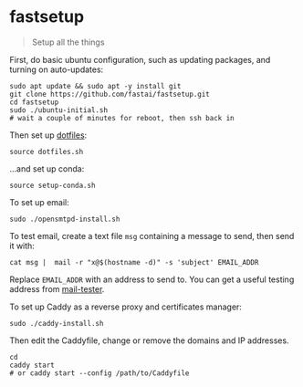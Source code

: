 # fastsetup
> Setup all the things

First, do basic ubuntu configuration, such as updating packages, and turning on auto-updates:

```
sudo apt update && sudo apt -y install git
git clone https://github.com/fastai/fastsetup.git
cd fastsetup
sudo ./ubuntu-initial.sh
# wait a couple of minutes for reboot, then ssh back in
```

Then set up [dotfiles](https://github.com/fastai/dotfiles):

    source dotfiles.sh

...and set up conda:

    source setup-conda.sh

To set up email:

    sudo ./opensmtpd-install.sh

To test email, create a text file `msg` containing a message to send, then send it with:

    cat msg |  mail -r "x@$(hostname -d)" -s 'subject' EMAIL_ADDR

Replace `EMAIL_ADDR` with an address to send to. You can get a useful testing address from [mail-tester](https://www.mail-tester.com/).

To set up Caddy as a reverse proxy and certificates manager:

    sudo ./caddy-install.sh

Then edit the Caddyfile, change or remove the domains and IP addresses.

	cd
	caddy start
	# or caddy start --config /path/to/Caddyfile